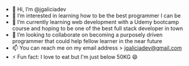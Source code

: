 - 👋 Hi, I’m @jgaliciadev
- 👀 I’m interested in learning how to be the best programmer I can be
- 🌱 I’m currently learning web development with a Udemy bootcamp course and hoping to be one of the best full stack developer in town
- 💞️ I’m looking to collaborate on becoming a purposely driven programmer that could help fellow learner in the near future
- 📫 You can reach me on my email address > jgaliciadev@gmail.com
- ⚡ Fun fact: I love to eat but I'm just below 50KG 😄

<!---
jgaliciadev/jgaliciadev is a ✨ special ✨ repository because its `README.md` (this file) appears on your GitHub profile.
You can click the Preview link to take a look at your changes.
--->
